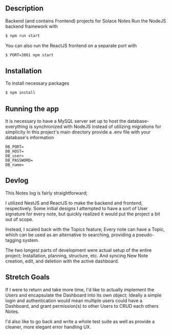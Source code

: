 ## Description

Backend (and contains Frontend) projects for Solace Notes
Run the NodeJS backend framework with
```bash
$ npm run start
```

You can also run the ReactJS frontend on a separate port with
```bash
$ PORT=3001 npm start
```

## Installation

To install necessary packages

```bash
$ npm install
```

## Running the app

It is necessary to have a MySQL server set up to host the database- everything is synchronized with NodeJS instead of utilizing migrations for simplicity
In this project's main directory provide a .env file with your database's information
```
DB_PORT=
DB_HOST=
DB_user=
DB_PASSWORD=
DB_name=
```

## Devlog

This Notes log is fairly straightforward;

I utilized NestJS and ReactJS to make the backend and frontend, respectively.
Some initial designs I attempted to have a sort of User signature for every note,
but quickly realized it would put the project a bit out of scope.

Instead, I scaled back with the Topics feature; 
Every note can have a Topic, which can be used as an alternative to searching, providing a pseudo-tagging system.

The two longest parts of development were actual setup of the entire project; Installation, planning, structure, etc.
And syncing New Note creation, edit, and deletion with the active dashboard.

## Stretch Goals
If I were to return and take more time, I'd like to actually implement the Users and encapsulate the Dashboard into its own object;
Ideally a simple login and authentication would mean multiple users could have a Dashboard, and grant permission(s) to other Users to CRUD each others Notes.

I'd also like to go back and write a whole test suite as well as provide a cleaner, more elegant error handling UX.
